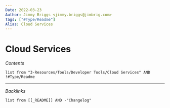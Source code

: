 ```yaml
---
Date: 2022-03-23
Author: Jimmy Briggs <jimmy.briggs@jimbrig.com>
Tags: ["#Type/Readme"]
Alias: Cloud Services
---
```


# Cloud Services

*Contents*

```dataview
list from "3-Resources/Tools/Developer Tools/Cloud Services" AND !#Type/Readme
```

***

*Backlinks*

```dataview
list from [[_README]] AND -"Changelog"
```